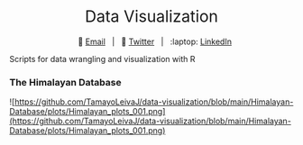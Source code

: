 <h1 style="font-weight:normal" align="center">
  &nbsp;Data Visualization&nbsp;
</h1>

<div align="center">

&nbsp;&nbsp;&nbsp;:e-mail: [Email][Email]&nbsp;&nbsp;&nbsp;|&nbsp;&nbsp;&nbsp;:speech_balloon: [Twitter][Twitter]&nbsp;&nbsp;&nbsp;|&nbsp;&nbsp;&nbsp;:laptop: [LinkedIn][LinkedIn]

</div>

[Twitter]:https://twitter.com/TamayoLeiva_J
[LinkedIn]:https:https://www.linkedin.com/in/javier-ignacio-tamayo-leiva-94613267/
[Email]:mailto:j.tamayo.leiva@gmail.com

Scripts for data wrangling and visualization with R

### The Himalayan Database

![https://github.com/TamayoLeivaJ/data-visualization/blob/main/Himalayan-Database/plots/Himalayan_plots_001.png](https://github.com/TamayoLeivaJ/data-visualization/blob/main/Himalayan-Database/plots/Himalayan_plots_001.png)

